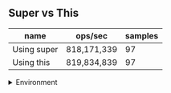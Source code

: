 ## Super vs This

|name|ops/sec|samples|
|-|-|-|
|Using super|818,171,339|97|
|Using this|819,834,839|97|


<details>
<summary>Environment</summary>

* __Machine:__ linux x64 | 4 vCPUs | 15.6GB Mem
* __Run:__ Tue Mar 12 2024 19:30:09 GMT+0000 (Coordinated Universal Time)
</details>

<!--
{"environment":{"platform":"linux","arch":"x64","cpus":4,"totalMemory":15.606491088867188},"benchmarks":[{"name":"Using super","opsSec":818171338.7447283,"samples":8},{"name":"Using this","opsSec":819834839.2348846,"samples":7}]}-->
